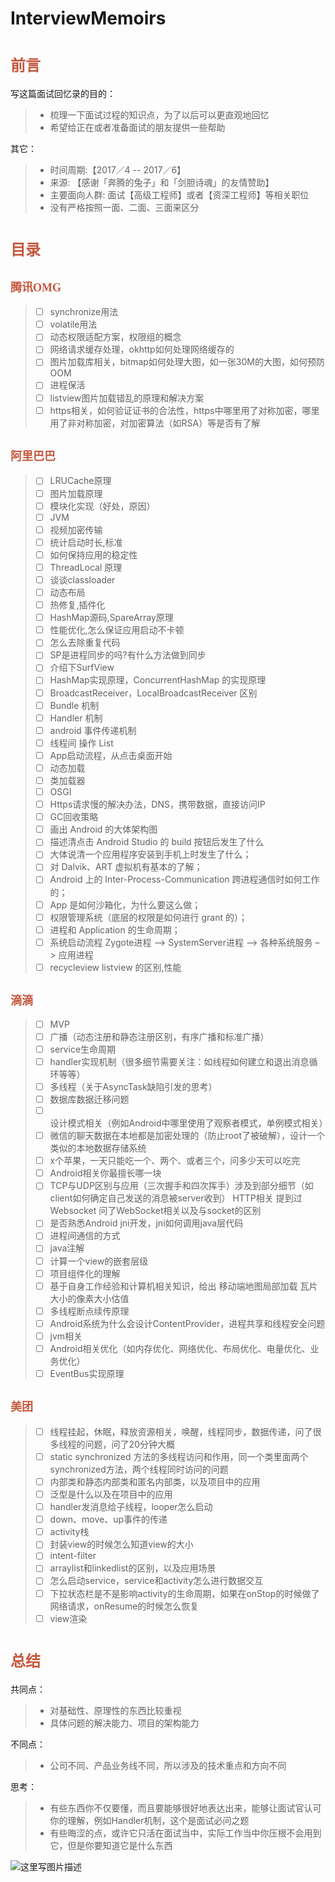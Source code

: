 # InterviewMemoirs

# <font color=#C4573C size=5 face="黑体">前言</font>

写这篇面试回忆录的目的：
>* 梳理一下面试过程的知识点，为了以后可以更直观地回忆
>* 希望给正在或者准备面试的朋友提供一些帮助

其它：
>* 时间周期:【2017／4 -- 2017／6】
>* 来源: 【感谢「奔腾的兔子」和「剑胆诗魂」的友情赞助】
>* 主要面向人群: 面试【高级工程师】或者【资深工程师】等相关职位
>* 没有严格按照一面、二面、三面来区分

# <font color=#C4573C size=5 face="黑体">目录</font>

## <font color=#C4573C size=4 face="黑体">腾讯OMG</font>

>* ☐ synchronize用法
>* ☐ volatile用法
>* ☐ 动态权限适配方案，权限组的概念
>* ☐ 网络请求缓存处理，okhttp如何处理网络缓存的
>* ☐ 图片加载库相关，bitmap如何处理大图，如一张30M的大图，如何预防OOM
>* ☐ 进程保活
>* ☐ listview图片加载错乱的原理和解决方案
>* ☐ https相关，如何验证证书的合法性，https中哪里用了对称加密，哪里用了非对称加密，对加密算法（如RSA）等是否有了解

## <font color=#C4573C size=4 face="黑体">阿里巴巴</font>

>*  ☐ LRUCache原理
>*  ☐ 图片加载原理
>*  ☐ 模块化实现（好处，原因）
>*  ☐ JVM 
>*  ☐ 视频加密传输
>*  ☐ 统计启动时长,标准
>*  ☐ 如何保持应用的稳定性
>*  ☐ ThreadLocal 原理
>*  ☐ 谈谈classloader
>*  ☐ 动态布局
>*  ☐ 热修复,插件化
>*  ☐ HashMap源码,SpareArray原理
>*  ☐ 性能优化,怎么保证应用启动不卡顿
>*  ☐ 怎么去除重复代码
>*  ☐ SP是进程同步的吗?有什么方法做到同步
>*  ☐ 介绍下SurfView
>*  ☐ HashMap实现原理，ConcurrentHashMap 的实现原理
>*  ☐ BroadcastReceiver，LocalBroadcastReceiver 区别
>*  ☐ Bundle 机制
>*  ☐ Handler 机制
>*  ☐ android 事件传递机制
>*  ☐ 线程间 操作 List
>*  ☐ App启动流程，从点击桌面开始
>*  ☐ 动态加载
>*  ☐ 类加载器
>*  ☐ OSGI
>*  ☐ Https请求慢的解决办法，DNS，携带数据，直接访问IP
>*  ☐  GC回收策略
>*  ☐  画出 Android 的大体架构图 
>*  ☐  描述清点击 Android Studio 的 build 按钮后发生了什么
>*  ☐  大体说清一个应用程序安装到手机上时发生了什么；
>*  ☐  对 Dalvik、ART 虚拟机有基本的了解；
>*  ☐  Android 上的 Inter-Process-Communication 跨进程通信时如何工作的；
>*  ☐  App 是如何沙箱化，为什么要这么做；
>*  ☐  权限管理系统（底层的权限是如何进行 grant 的）；
>*  ☐  进程和 Application 的生命周期；
>*  ☐  系统启动流程 Zygote进程 –> SystemServer进程 –> 各种系统服务 –> 应用进程 
>*  ☐  recycleview listview 的区别,性能

## <font color=#C4573C size=4 face="黑体">滴滴</font>

>* ☐ MVP
>* ☐ 广播（动态注册和静态注册区别，有序广播和标准广播）
>* ☐ service生命周期
>* ☐ handler实现机制（很多细节需要关注：如线程如何建立和退出消息循环等等）
>* ☐ 多线程（关于AsyncTask缺陷引发的思考）
>* ☐ 数据库数据迁移问题
>* ☐ 设计模式相关（例如Android中哪里使用了观察者模式，单例模式相关）
>* ☐ 微信的聊天数据在本地都是加密处理的（防止root了被破解），设计一个类似的本地数据存储系统
>* ☐ x个苹果，一天只能吃一个、两个、或者三个，问多少天可以吃完
>* ☐ Android相关你最擅长哪一块
>* ☐ TCP与UDP区别与应用（三次握手和四次挥手）涉及到部分细节（如client如何确定自己发送的消息被server收到） HTTP相关  提到过Websocket 问了WebSocket相关以及与socket的区别
>* ☐ 是否熟悉Android jni开发，jni如何调用java层代码
>* ☐ 进程间通信的方式
>* ☐ java注解
>* ☐ 计算一个view的嵌套层级
>* ☐ 项目组件化的理解
>* ☐ 基于自身工作经验和计算机相关知识，给出 移动端地图局部加载 瓦片大小的像素大小估值
>* ☐ 多线程断点续传原理
>* ☐ Android系统为什么会设计ContentProvider，进程共享和线程安全问题
>* ☐ jvm相关
>* ☐ Android相关优化（如内存优化、网络优化、布局优化、电量优化、业务优化）
>* ☐ EventBus实现原理

## <font color=#C4573C size=4 face="黑体">美团</font>

>* ☐ 线程挂起，休眠，释放资源相关，唤醒，线程同步，数据传递，问了很多线程的问题，问了20分钟大概
>* ☐ static synchronized 方法的多线程访问和作用，同一个类里面两个synchronized方法，两个线程同时访问的问题
>* ☐ 内部类和静态内部类和匿名内部类，以及项目中的应用
>* ☐ 泛型是什么以及在项目中的应用
>* ☐ handler发消息给子线程，looper怎么启动
>* ☐ down、move、up事件的传递
>* ☐ activity栈
>* ☐ 封装view的时候怎么知道view的大小
>* ☐ intent-filter
>* ☐ arraylist和linkedlist的区别，以及应用场景
>* ☐ 怎么启动service，service和activity怎么进行数据交互
>* ☐ 下拉状态栏是不是影响activity的生命周期，如果在onStop的时候做了网络请求，onResume的时候怎么恢复
>* ☐ view渲染

# <font color=#C4573C size=5 face="黑体">总结</font>

共同点：
>* 对基础性、原理性的东西比较重视
>* 具体问题的解决能力、项目的架构能力

不同点：
>* 公司不同、产品业务线不同，所以涉及的技术重点和方向不同

思考：
>* 有些东西你不仅要懂，而且要能够很好地表达出来，能够让面试官认可你的理解，例如Handler机制，这个是面试必问之题
>* 有些晦涩的点，或许它只活在面试当中，实际工作当中你压根不会用到它，但是你要知道它是什么东西



![这里写图片描述](http://img.blog.csdn.net/20170612224924027?watermark/2/text/aHR0cDovL2Jsb2cuY3Nkbi5uZXQvczAwMzYwM3U=/font/5a6L5L2T/fontsize/400/fill/I0JBQkFCMA==/dissolve/70/gravity/SouthEast)